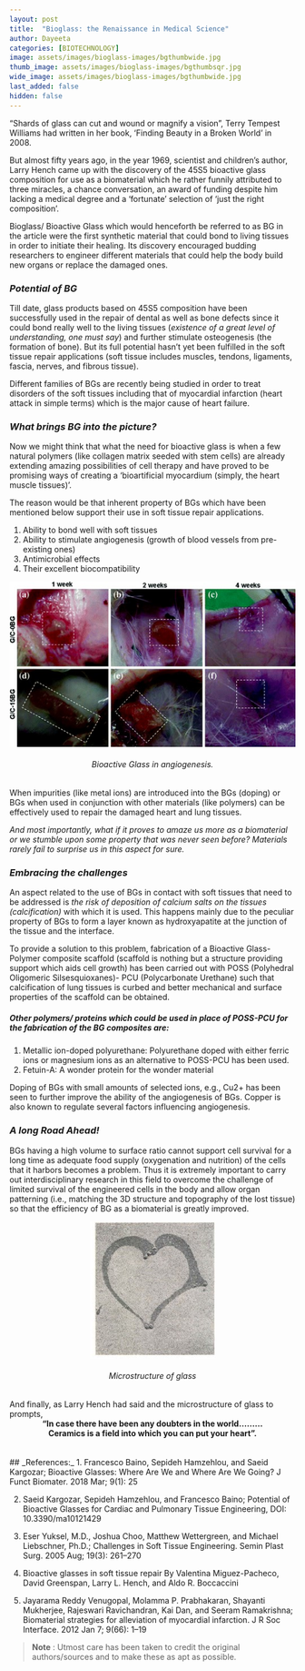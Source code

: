 ```yaml
---
layout: post
title:  "Bioglass: the Renaissance in Medical Science"
author: Dayeeta
categories: [BIOTECHNOLOGY]
image: assets/images/bioglass-images/bgthumbwide.jpg
thumb_image: assets/images/bioglass-images/bgthumbsqr.jpg
wide_image: assets/images/bioglass-images/bgthumbwide.jpg
last_added: false
hidden: false
---
```



 “Shards of glass can cut and wound or magnify a vision”, Terry Tempest Williams had written in her book, ‘Finding Beauty in a Broken World’ in 2008.

But almost fifty years ago, in the year 1969, scientist and children’s author, Larry Hench came up with the discovery of the 45S5 bioactive glass composition for use as a biomaterial which he rather funnily attributed to three miracles, a chance conversation, an award of funding despite him lacking a medical degree and a ‘fortunate’ selection of ‘just the right composition’.

Bioglass/ Bioactive Glass which would henceforth be referred to as BG in the article were the first synthetic material that could bond to living tissues in order to initiate their healing. Its discovery encouraged budding researchers to engineer different materials that could help the body build new organs or replace the damaged ones.


### _Potential of BG_ 

Till date, glass products based on 45S5 composition have been successfully used in the repair of dental as well as bone defects since it could bond really well to the living tissues (*existence of a great level of understanding, one must say*) and further stimulate osteogenesis (the formation of bone). But its full potential hasn’t yet been fulfilled in the soft tissue repair applications (soft tissue includes muscles, tendons, ligaments, fascia, nerves, and fibrous tissue).

Different families of BGs are recently being studied in order to treat disorders of the soft tissues including that of myocardial infarction (heart attack in simple terms) which is the major cause of heart failure.
### _What brings BG into the picture?_
Now we might think that what the need for bioactive glass is when a few natural polymers (like collagen matrix seeded with stem cells) are already extending amazing possibilities of cell therapy and have proved to be promising ways of creating a ‘bioartificial myocardium (simply, the heart muscle tissues)’.

The reason would be that inherent property of BGs which have been mentioned below support their use in soft tissue repair applications.
1.	 Ability to bond well with soft tissues 
2.	 Ability to stimulate angiogenesis (growth of blood vessels from pre-existing ones)
3.	 Antimicrobial effects 
4.	 Their excellent biocompatibility 

<div align="center">
	<img src="/assets/images/bioglass-images/bioglass1.jpg"/>
	<h6 style="text-align: center;">Bioactive Glass in angiogenesis.</h6>
</div>



When impurities (like metal ions) are introduced into the BGs (doping) or BGs when used in conjunction with other materials (like polymers) can be effectively used to repair the damaged heart and lung tissues. 

*And most importantly, what if it proves to amaze us more as a biomaterial or we stumble upon some property that was never seen before? Materials rarely fail to surprise us in this aspect for sure.*
### _Embracing the challenges_

 An aspect related to the use of BGs in contact with soft tissues that need to be addressed is *the risk of deposition of calcium salts on the tissues (calcification)* with which it is used. This happens mainly due to the peculiar property of BGs to form a layer known as hydroxyapatite at the junction of the tissue and the interface.
 
To provide a solution to this problem, fabrication of a Bioactive Glass-Polymer composite scaffold (scaffold is nothing but a structure providing support which aids cell growth) has been carried out with POSS (Polyhedral Oligomeric Silsesquioxanes)- PCU (Polycarbonate Urethane)   such that calcification of lung tissues is curbed and better mechanical and surface properties of the scaffold can be obtained. 

##### _Other polymers/ proteins which could be used in place of POSS-PCU for the fabrication of the BG composites are:_ 

1.  Metallic ion-doped polyurethane: Polyurethane doped with either ferric ions or magnesium ions as an alternative to POSS-PCU has been used. 
2. Fetuin-A: A wonder protein for the wonder material

Doping of BGs with small amounts of selected ions, e.g., Cu2+ has been seen to further improve the ability of the angiogenesis of BGs. Copper is also known to regulate several factors influencing angiogenesis.

### _A long Road Ahead!_
BGs having a high volume to surface ratio cannot support cell survival for a long time as adequate food supply (oxygenation and nutrition) of the cells that it harbors becomes a problem. Thus it is extremely important to carry out interdisciplinary research in this field to overcome the challenge of limited survival of the engineered cells in the body and allow organ patterning (i.e., matching the 3D structure and topography of the lost tissue) so that the efficiency of BG as a biomaterial is greatly improved.

<div align="center">
	<img src="/assets/images/bioglass-images/bioglass2.jpg"/>
	<h6 style="text-align: center;">Microstructure of glass</h6>
</div>
And finally, as Larry Hench had said and the microstructure of glass to prompts,
<div align="center" style="text-align: center; font-weight: bold;">
“In case there have been any doubters in the world………
</div>
<div align="center" style="text-align: center;font-weight: bold;">
  Ceramics is a field into which you can put your heart”.
</div>

<br/>
<br/>
## _References:_
1. Francesco Baino, Sepideh Hamzehlou, and Saeid Kargozar; Bioactive Glasses: Where Are We and Where Are We Going? J Funct Biomater. 2018 Mar; 9(1): 25

2. Saeid Kargozar, Sepideh Hamzehlou, and Francesco Baino; Potential of Bioactive Glasses for Cardiac and Pulmonary Tissue Engineering, DOI: 10.3390/ma10121429

3. Eser Yuksel, M.D., Joshua Choo, Matthew Wettergreen, and Michael Liebschner, Ph.D.; Challenges in Soft Tissue Engineering. Semin Plast Surg. 2005 Aug; 19(3): 261–270

4. Bioactive glasses in soft tissue repair By Valentina Miguez-Pacheco, David Greenspan, Larry L. Hench, and Aldo R. Boccaccini

5. Jayarama Reddy Venugopal, Molamma P. Prabhakaran, Shayanti Mukherjee, Rajeswari Ravichandran, Kai Dan, and Seeram Ramakrishna; Biomaterial strategies for alleviation of myocardial infarction. J R Soc Interface. 2012 Jan 7; 9(66): 1–19


> **Note** :
Utmost care has been taken to credit the original authors/sources and to make these as apt as possible.

